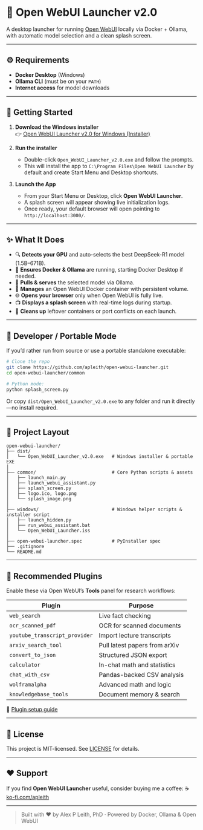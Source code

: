 # 🚀 Open WebUI Launcher v2.0

A desktop launcher for running [Open WebUI](https://github.com/open-webui/open-webui) locally via Docker + Ollama, with automatic model selection and a clean splash screen.

---

## ⚙️ Requirements

- **Docker Desktop** (Windows)  
- **Ollama CLI** (must be on your `PATH`)  
- **Internet access** for model downloads  

---

## 🏁 Getting Started

1. **Download the Windows installer**  
   👉 [Open WebUI Launcher v2.0 for Windows (Installer)](https://github.com/apleith/open-webui-launcher/blob/main/releases/latest/download/Open_WebUI_Launcher_v2.0.exe)

2. **Run the installer**  
   - Double-click `Open_WebUI_Launcher_v2.0.exe` and follow the prompts.
   - This will install the app to `C:\Program Files\Open WebUI Launcher` by default and create Start Menu and Desktop shortcuts.

3. **Launch the App**  
   - From your Start Menu or Desktop, click **Open WebUI Launcher**.
   - A splash screen will appear showing live initialization logs.
   - Once ready, your default browser will open pointing to `http://localhost:3000/`.

---

## ✨ What It Does

- 🔍 **Detects your GPU** and auto-selects the best DeepSeek-R1 model (1.5B–671B).
- 🐋 **Ensures Docker & Ollama** are running, starting Docker Desktop if needed.
- 🚀 **Pulls & serves** the selected model via Ollama.
- 🔄 **Manages** an Open WebUI Docker container with persistent volume.
- 🌐 **Opens your browser** only when Open WebUI is fully live.
- 📺 **Displays a splash screen** with real-time logs during startup.
- 🧹 **Cleans up** leftover containers or port conflicts on each launch.

---

## 🐍 Developer / Portable Mode

If you’d rather run from source or use a portable standalone executable:

```bash
# Clone the repo
git clone https://github.com/apleith/open-webui-launcher.git
cd open-webui-launcher/common

# Python mode:
python splash_screen.py
````

Or copy `dist/Open_WebUI_Launcher_v2.0.exe` to any folder and run it directly—no install required.

---

## 📂 Project Layout

```
open-webui-launcher/
├── dist/
│   └── Open_WebUI_Launcher_v2.0.exe   # Windows installer & portable EXE
│
├── common/                            # Core Python scripts & assets
│   ├── launch_main.py
│   ├── launch_webui_assistant.py
│   ├── splash_screen.py
│   ├── logo.ico, logo.png
│   └── splash_image.png
│
├── windows/                           # Windows helper scripts & installer script
│   ├── launch_hidden.py
│   ├── run_webui_assistant.bat
│   └── Open_WebUI_Launcher.iss
│
├── open-webui-launcher.spec           # PyInstaller spec
├── .gitignore
└── README.md
```

---

## 🔧 Recommended Plugins

Enable these via Open WebUI’s **Tools** panel for research workflows:

| Plugin                        | Purpose                       |
| ----------------------------- | ----------------------------- |
| `web_search`                  | Live fact checking            |
| `ocr_scanned_pdf`             | OCR for scanned documents     |
| `youtube_transcript_provider` | Import lecture transcripts    |
| `arxiv_search_tool`           | Pull latest papers from arXiv |
| `convert_to_json`             | Structured JSON export        |
| `calculator`                  | In-chat math and statistics   |
| `chat_with_csv`               | Pandas-backed CSV analysis    |
| `wolframalpha`                | Advanced math and logic       |
| `knowledgebase_tools`         | Document memory & search      |

🔗 [Plugin setup guide](https://docs.openwebui.com/features/plugin/tools/)

---

## 📜 License

This project is MIT-licensed. See [LICENSE](LICENSE) for details.

---

## ❤️ Support

If you find **Open WebUI Launcher** useful, consider buying me a coffee:
☕ [ko-fi.com/apleith](https://ko-fi.com/apleith)

---

> Built with ❤️ by Alex P Leith, PhD · Powered by Docker, Ollama & Open WebUI